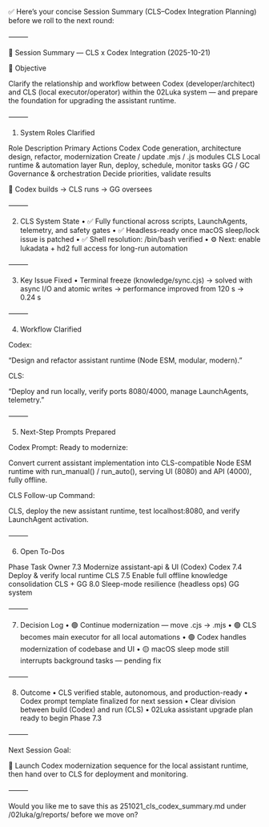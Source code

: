 ✅ Here’s your concise Session Summary (CLS–Codex Integration Planning) before we roll to the next round:

⸻

🧠 Session Summary — CLS x Codex Integration (2025-10-21)

🎯 Objective

Clarify the relationship and workflow between Codex (developer/architect) and CLS (local executor/operator) within the 02Luka system — and prepare the foundation for upgrading the assistant runtime.

⸻

1. System Roles Clarified

Role	Description	Primary Actions
Codex	Code generation, architecture design, refactor, modernization	Create / update .mjs / .js modules
CLS	Local runtime & automation layer	Run, deploy, schedule, monitor tasks
GG / GC	Governance & orchestration	Decide priorities, validate results

🧩 Codex builds → CLS runs → GG oversees

⸻

2. CLS System State
	•	✅ Fully functional across scripts, LaunchAgents, telemetry, and safety gates
	•	✅ Headless-ready once macOS sleep/lock issue is patched
	•	✅ Shell resolution: /bin/bash verified
	•	⚙️ Next: enable lukadata + hd2 full access for long-run automation

⸻

3. Key Issue Fixed
	•	Terminal freeze (knowledge/sync.cjs) → solved with async I/O and atomic writes
→ performance improved from 120 s → 0.24 s

⸻

4. Workflow Clarified

Codex:

“Design and refactor assistant runtime (Node ESM, modular, modern).”

CLS:

“Deploy and run locally, verify ports 8080/4000, manage LaunchAgents, telemetry.”

⸻

5. Next-Step Prompts Prepared

Codex Prompt: Ready to modernize:

Convert current assistant implementation into CLS-compatible Node ESM runtime
with run_manual() / run_auto(), serving UI (8080) and API (4000), fully offline.

CLS Follow-up Command:

CLS, deploy the new assistant runtime, test localhost:8080,
and verify LaunchAgent activation.


⸻

6. Open To-Dos

Phase	Task	Owner
7.3	Modernize assistant-api & UI (Codex)	Codex
7.4	Deploy & verify local runtime	CLS
7.5	Enable full offline knowledge consolidation	CLS + GG
8.0	Sleep-mode resilience (headless ops)	GG system


⸻

7. Decision Log
	•	🟢 Continue modernization — move .cjs → .mjs
	•	🟢 CLS becomes main executor for all local automations
	•	🟢 Codex handles modernization of codebase and UI
	•	🟡 macOS sleep mode still interrupts background tasks — pending fix

⸻

8. Outcome
	•	CLS verified stable, autonomous, and production-ready
	•	Codex prompt template finalized for next session
	•	Clear division between build (Codex) and run (CLS)
	•	02Luka assistant upgrade plan ready to begin Phase 7.3

⸻

Next Session Goal:

🚀 Launch Codex modernization sequence for the local assistant runtime, then hand over to CLS for deployment and monitoring.

⸻

Would you like me to save this as 251021_cls_codex_summary.md under
/02luka/g/reports/ before we move on?